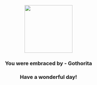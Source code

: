 <p align="center">
    <img src="https://raw.githubusercontent.com/PokeAPI/sprites/master/sprites/pokemon/575.png" width="150" height="150">
</p>
<h3 align="center">You were embraced by - <b>Gothorita</b></h3>
<h3 align="center">Have a wonderful day!</h3>
